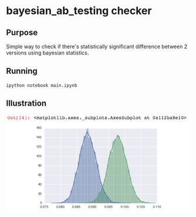 # bayesian_ab_testing checker

## Purpose
Simple way to check if there's statistically significant difference between 2 versions using bayesian statistics. 

## Running
```
ipython notebook main.ipynb
```

## Illustration
![Alt text](/illustration.png?raw=true "Example")